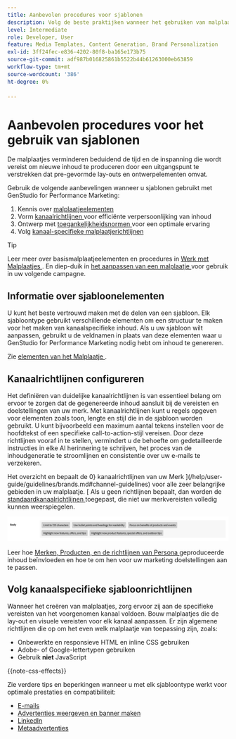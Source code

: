 ```yaml
---
title: Aanbevolen procedures voor sjablonen
description: Volg de beste praktijken wanneer het gebruiken van malplaatjes met Adobe GenStudio for Performance Marketing.
level: Intermediate
role: Developer, User
feature: Media Templates, Content Generation, Brand Personalization
exl-id: 3ff24fec-e836-4202-80f8-ba165e173b75
source-git-commit: adf987b016825861b5522b44b61263000eb63859
workflow-type: tm+mt
source-wordcount: '386'
ht-degree: 0%

---
```


# Aanbevolen procedures voor het gebruik van sjablonen

De malplaatjes verminderen beduidend de tijd en de inspanning die wordt vereist om nieuwe inhoud te produceren door een uitgangspunt te verstrekken dat pre-gevormde lay-outs en ontwerpelementen omvat.

Gebruik de volgende aanbevelingen wanneer u sjablonen gebruikt met GenStudio for Performance Marketing:

1. Kennis over [ malplaatjeelementen ](#know-about-template-elements)
1. Vorm [ kanaalrichtlijnen ](#configure-channel-guidelines) voor efficiënte verpersoonlijking van inhoud
1. Ontwerp met [ toegankelijkheidsnormen ](accessibility-for-templates.md) voor een optimale ervaring
1. Volg [ kanaal-specifieke malplaatjerichtlijnen ](#follow-channel-specific-template-guidelines)

>[!TIP]
>
>Leer meer over basismalplaatjeelementen en procedures in [ Werk met Malplaatjes ](use-templates.md). En diep-duik in [ het aanpassen van een malplaatje ](customize-template.md) voor gebruik in uw volgende campagne.

## Informatie over sjabloonelementen

U kunt het beste vertrouwd maken met de delen van een sjabloon. Elk sjabloontype gebruikt verschillende elementen om een structuur te maken voor het maken van kanaalspecifieke inhoud. Als u uw sjabloon wilt aanpassen, gebruikt u de veldnamen in plaats van deze elementen waar u GenStudio for Performance Marketing nodig hebt om inhoud te genereren.

Zie [ elementen van het Malplaatje ](use-templates.md#template-elements).

## Kanaalrichtlijnen configureren

Het definiëren van duidelijke kanaalrichtlijnen is van essentieel belang om ervoor te zorgen dat de gegenereerde inhoud aansluit bij de vereisten en doelstellingen van uw merk. Met kanaalrichtlijnen kunt u regels opgeven voor elementen zoals toon, lengte en stijl die in de sjabloon worden gebruikt. U kunt bijvoorbeeld een maximum aantal tekens instellen voor de hoofdtekst of een specifieke call-to-action-stijl vereisen. Door deze richtlijnen vooraf in te stellen, vermindert u de behoefte om gedetailleerde instructies in elke AI herinnering te schrijven, het proces van de inhoudgeneratie te stroomlijnen en consistentie over uw e-mails te verzekeren.

Het overzicht en bepaalt de 0} kanaalrichtlijnen van uw Merk ](/help/user-guide/guidelines/brands.md#channel-guidelines) voor alle zeer belangrijke gebieden in uw malplaatje. [ Als u geen richtlijnen bepaalt, dan worden de [ standaardkanaalrichtlijnen ](/help/user-guide/guidelines/brands.md#default-channel-guidelines) toegepast, die niet uw merkvereisten volledig kunnen weerspiegelen.

![ de specificaties van het Lichaam ](/help/assets/channel-email-body.png)

Leer hoe [ Merken, Producten, en de richtlijnen van Persona ](/help/user-guide/guidelines/overview.md) geproduceerde inhoud beïnvloeden en hoe te om hen voor uw marketing doelstellingen aan te passen.

## Volg kanaalspecifieke sjabloonrichtlijnen

Wanneer het creëren van malplaatjes, zorg ervoor zij aan de specifieke vereisten van het voorgenomen kanaal voldoen. Bouw malplaatjes die de lay-out en visuele vereisten voor elk kanaal aanpassen. Er zijn algemene richtlijnen die op om het even welk malplaatje van toepassing zijn, zoals:

- Onbewerkte en responsieve HTML en inline CSS gebruiken
- Adobe- of Google-lettertypen gebruiken
- Gebruik **niet** JavaScript

{{note-css-effects}}

Zie verdere tips en beperkingen wanneer u met elk sjabloontype werkt voor optimale prestaties en compatibiliteit:

- [E-mails](/help/user-guide/templates/email-template.md)
- [Advertenties weergeven en banner maken](/help/user-guide/templates/display-template.md)
- [LinkedIn](/help/user-guide/templates/linkedin-template.md)
- [Metaadvertenties](/help/user-guide/templates/meta-template.md)
